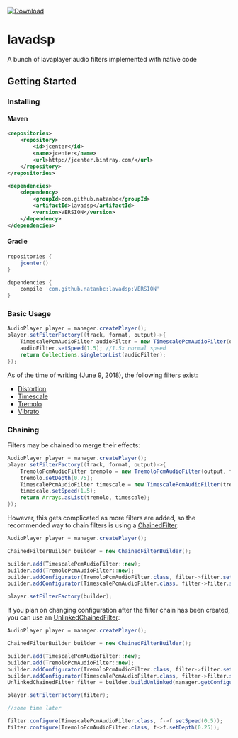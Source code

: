 [ ![Download](https://api.bintray.com/packages/natanbc/maven/lavadsp/images/download.svg) ](https://bintray.com/natanbc/maven/lavadsp/_latestVersion)

# lavadsp

A bunch of lavaplayer audio filters implemented with native code

## Getting Started

### Installing

#### Maven

```xml
<repositories>
    <repository>
        <id>jcenter</id>
        <name>jcenter</name>
        <url>http://jcenter.bintray.com/</url>
    </repository>
</repositories>

<dependencies>
    <dependency>
        <groupId>com.github.natanbc</groupId>
        <artifactId>lavadsp</artifactId>
        <version>VERSION</version>
    </dependency>
</dependencies>
```

#### Gradle

```gradle
repositories {
    jcenter()
}

dependencies {
    compile 'com.github.natanbc:lavadsp:VERSION'
}
```

### Basic Usage

```java
AudioPlayer player = manager.createPlayer();
player.setFilterFactory((track, format, output)->{
    TimescalePcmAudioFilter audioFilter = new TimescalePcmAudioFilter(output, format.channelCount, format.sampleRate);
    audioFilter.setSpeed(1.5); //1.5x normal speed
    return Collections.singletonList(audioFilter);
});
```

As of the time of writing (June 9, 2018), the following filters exist:

* [Distortion](https://natanbc.github.io/lavadsp/com/github/natanbc/lavadsp/distortion/DistortionPcmAudioFilter.html)
* [Timescale](https://natanbc.github.io/lavadsp/com/github/natanbc/lavadsp/timescale/TimescalePcmAudioFilter.html)
* [Tremolo](https://natanbc.github.io/lavadsp/com/github/natanbc/lavadsp/tremolo/TremoloPcmAudioFilter.html)
* [Vibrato](https://natanbc.github.io/lavadsp/com/github/natanbc/lavadsp/vibrato/VibratoPcmAudioFilter.html)

### Chaining

Filters may be chained to merge their effects:
```java
AudioPlayer player = manager.createPlayer();
player.setFilterFactory((track, format, output)->{
    TremoloPcmAudioFilter tremolo = new TremoloPcmAudioFilter(output, format.channelCount, format.sampleRate);
    tremolo.setDepth(0.75);
    TimescalePcmAudioFilter timescale = new TimescalePcmAudioFilter(tremolo, format.channelCount, format.sampleRate);
    timescale.setSpeed(1.5);
    return Arrays.asList(tremolo, timescale);
});
```

However, this gets complicated as more filters are added,
so the recommended way to chain filters is using a [ChainedFilter](https://natanbc.github.io/lavadsp/com/github/natanbc/lavadsp/chain/ChainedFilter.html):

```java
AudioPlayer player = manager.createPlayer();

ChainedFilterBuilder builder = new ChainedFilterBuilder();

builder.add(TimescalePcmAudioFilter::new);
builder.add(TremoloPcmAudioFilter::new);
builder.addConfigurator(TremoloPcmAudioFilter.class, filter->filter.setDepth(0.75));
builder.addConfigurator(TimescalePcmAudioFilter.class, filter->filter.setSpeed(1.5));

player.setFilterFactory(builder);
```

If you plan on changing configuration after the filter chain
has been created, you can use an [UnlinkedChainedFilter](https://natanbc.github.io/lavadsp/com/github/natanbc/lavadsp/chain/UnlinkedChainedFilter.html):

```java
AudioPlayer player = manager.createPlayer();

ChainedFilterBuilder builder = new ChainedFilterBuilder();

builder.add(TimescalePcmAudioFilter::new);
builder.add(TremoloPcmAudioFilter::new);
builder.addConfigurator(TremoloPcmAudioFilter.class, filter->filter.setDepth(0.75));
builder.addConfigurator(TimescalePcmAudioFilter.class, filter->filter.setSpeed(1.5));
UnlinkedChainedFilter filter = builder.buildUnlinked(manager.getConfiguration().getOutputFormat());

player.setFilterFactory(filter);

//some time later

filter.configure(TimescalePcmAudioFilter.class, f->f.setSpeed(0.5));
filter.configure(TremoloPcmAudioFilter.class, f->f.setDepth(0.25));
```
